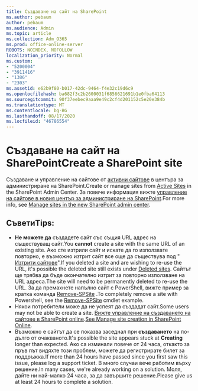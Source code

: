 ```yaml
---
title: Създаване на сайт на SharePoint
ms.author: pebaum
author: pebaum
ms.audience: Admin
ms.topic: article
ms.collection: Adm_O365
ms.prod: office-online-server
ROBOTS: NOINDEX, NOFOLLOW
localization_priority: Normal
ms.custom:
- "5200004"
- "3911416"
- "1386"
- "2303"
ms.assetid: e62b9f80-b017-42dc-9464-f4e32c19d6c9
ms.openlocfilehash: ba682f3c2b2600031f6856621691b1e0fba64113
ms.sourcegitcommit: 90f37eebec9aaa9e49c2cf4d201152c5e20e384b
ms.translationtype: MT
ms.contentlocale: bg-BG
ms.lasthandoff: 08/17/2020
ms.locfileid: "46786554"
---
```

# <a name="create-a-sharepoint-site"></a><span data-ttu-id="ff210-102">Създаване на сайт на SharePoint</span><span class="sxs-lookup"><span data-stu-id="ff210-102">Create a SharePoint site</span></span>

<span data-ttu-id="ff210-103">Създаване и управление на сайтове от [активни сайтове](https://admin.microsoft.com/sharepoint?page=sitemanagement&modern=true) в центъра за администриране на SharePoint.</span><span class="sxs-lookup"><span data-stu-id="ff210-103">Create or manage sites from [Active Sites](https://admin.microsoft.com/sharepoint?page=sitemanagement&modern=true) in the SharePoint Admin Center.</span></span> <span data-ttu-id="ff210-104">За повече информация вижте [управление на сайтове в новия център за администриране на SharePoint](https://docs.microsoft.com/sharepoint/manage-site-creation).</span><span class="sxs-lookup"><span data-stu-id="ff210-104">For more info, see [Manage sites in the new SharePoint admin center](https://docs.microsoft.com/sharepoint/manage-site-creation).</span></span> 

## <a name="tips"></a><span data-ttu-id="ff210-105">Съвети</span><span class="sxs-lookup"><span data-stu-id="ff210-105">Tips:</span></span>

- <span data-ttu-id="ff210-106">**Не можете да** създадете сайт със същия URL адрес на съществуващ сайт.</span><span class="sxs-lookup"><span data-stu-id="ff210-106">You **cannot** create a site with the same URL of an existing site.</span></span> <span data-ttu-id="ff210-107">Ако сте изтрили сайт и искате да го използвате повторно, е възможно изтрит сайт все още да съществува под " [Изтрити сайтове](https://admin.microsoft.com/sharepoint?page=recyclebin&modern=true)".</span><span class="sxs-lookup"><span data-stu-id="ff210-107">If you deleted a site and are wishing to re-use the URL, it's possible the deleted site still exists under [Deleted sites](https://admin.microsoft.com/sharepoint?page=recyclebin&modern=true).</span></span> <span data-ttu-id="ff210-108">Сайтът ще трябва да бъде окончателно изтрит за повторно използване на URL адреса.</span><span class="sxs-lookup"><span data-stu-id="ff210-108">The site will need to be permanently deleted to re-use the URL.</span></span> <span data-ttu-id="ff210-109">За да премахнете напълно сайт с PowerShell, вижте пример за кратка команда [Remove-SPSite](https://docs.microsoft.com/sharepoint/manage-sites-in-new-admin-center#delete-a-site) .</span><span class="sxs-lookup"><span data-stu-id="ff210-109">To completely remove a site with Powershell, see the [Remove-SPSite](https://docs.microsoft.com/sharepoint/manage-sites-in-new-admin-center#delete-a-site) cmdlet example.</span></span>
- <span data-ttu-id="ff210-110">Някои потребители може да не успеят да създадат сайт.</span><span class="sxs-lookup"><span data-stu-id="ff210-110">Some users may not be able to create a site.</span></span> <span data-ttu-id="ff210-111">[Вижте управление на създаването на сайтове в SharePoint online](https://docs.microsoft.com/sharepoint/manage-site-creation).</span><span class="sxs-lookup"><span data-stu-id="ff210-111">[See Manage site creation in SharePoint Online](https://docs.microsoft.com/sharepoint/manage-site-creation).</span></span>
- <span data-ttu-id="ff210-112">Възможно е сайтът да се показва заседнал при **създаването** на по-дълго от очакваното.</span><span class="sxs-lookup"><span data-stu-id="ff210-112">It's possible the site appears stuck at **Creating** longer than expected.</span></span> <span data-ttu-id="ff210-113">Ако са изминали повече от 24 часа, откакто за пръв път видяхте този проблем, можете да регистрирате билет за поддръжка.</span><span class="sxs-lookup"><span data-stu-id="ff210-113">If more than 24 hours have passed since you first saw this issue, please log a support ticket.</span></span> <span data-ttu-id="ff210-114">В много случаи вече работим върху решение.</span><span class="sxs-lookup"><span data-stu-id="ff210-114">In many cases, we're already working on a solution.</span></span> <span data-ttu-id="ff210-115">Моля, дайте ни най-малко 24 часа, за да завършите решение.</span><span class="sxs-lookup"><span data-stu-id="ff210-115">Please give us at least 24 hours to complete a solution.</span></span>
